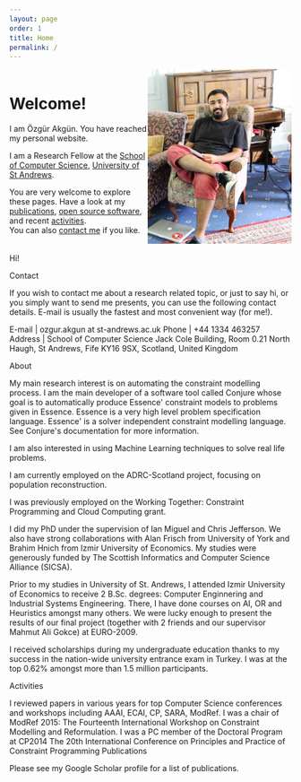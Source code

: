 ```yaml
---
layout: page
order: 1
title: Home
permalink: /
---
```


<div class="jumbotron container-fluid">

<div class="row" style="display:flex; align-items:center;">

<div class="col-xs-8 col-sm-8 col-md-8 col-lg-8" markdown="1">

# Welcome!

I am Özgür Akgün. You have reached my personal website.

I am a Research Fellow at the
[School of Computer Science](http://www.cs.st-andrews.ac.uk),
[University of St Andrews](http://www.st-andrews.ac.uk).

You are very welcome to explore these pages.
Have a look at
my [publications](/publications),
[open source software](/software), and
recent [activities](/activities).  
You can also [contact me](/contact) if you like.

</div>

<div class="col-xs-4 col-sm-4 col-md-4 col-lg-4 pull-right">
    <img src="content/burn.jpg" class="img-responsive img-rounded pull-right" alt="Özgür sitting on a chair">
</div>

</div>

</div>


Hi!



Contact

If you wish to contact me about a research related topic, or just to say hi, or you simply want to send me presents, you can use the following contact details. E-mail is usually the fastest and most convenient way (for me!).

E-mail  | ozgur.akgun at st-andrews.ac.uk
Phone   | +44 1334 463257
Address | School of Computer Science 
          Jack Cole Building, Room 0.21 
          North Haugh, St Andrews, Fife 
          KY16 9SX, Scotland, United Kingdom

About

My main research interest is on automating the constraint modelling process. I am the main developer of a software tool called Conjure whose goal is to automatically produce Essence' constraint models to problems given in Essence. Essence is a very high level problem specification language. Essence' is a solver independent constraint modelling language. See Conjure's documentation for more information.

I am also interested in using Machine Learning techniques to solve real life problems.

I am currently employed on the ADRC-Scotland project, focusing on population reconstruction.

I was previously employed on the Working Together: Constraint Programming and Cloud Computing grant.

I did my PhD under the supervision of Ian Miguel and Chris Jefferson. We also have strong collaborations with Alan Frisch from University of York and Brahim Hnich from Izmir University of Economics. My studies were generously funded by The Scottish Informatics and Computer Science Alliance (SICSA).

Prior to my studies in University of St. Andrews, I attended Izmir University of Economics to receive 2 B.Sc. degrees: Computer Enginnering and Industrial Systems Engineering. There, I have done courses on AI, OR and Heuristics amongst many others. We were lucky enough to present the results of our final project (together with 2 friends and our supervisor Mahmut Ali Gokce) at EURO-2009.

I received scholarships during my undergraduate education thanks to my success in the nation-wide university entrance exam in Turkey. I was at the top 0.62% amongst more than 1.5 million participants.

Activities

I reviewed papers in various years for top Computer Science conferences and workshops including AAAI, ECAI, CP, SARA, ModRef.
I was a chair of ModRef 2015: The Fourteenth International Workshop on Constraint Modelling and Reformulation.
I was a PC member of the Doctoral Program at CP2014 The 20th International Conference on Principles and Practice of Constraint Programming
Publications

Please see my Google Scholar profile for a list of publications.

